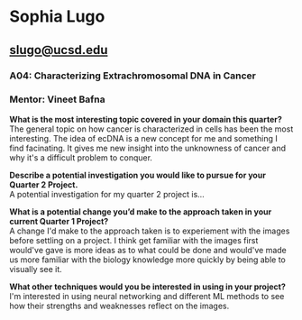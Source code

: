 # Sophia Lugo
## slugo@ucsd.edu
### A04: Characterizing Extrachromosomal DNA in Cancer
### Mentor: Vineet Bafna

**What is the most interesting topic covered in your domain this quarter?**
The general topic on how cancer is characterized in cells has been the most interesting. The idea of ecDNA is a new concept for me and something I find facinating. It gives me new insight into the unknowness of cancer and why it's a difficult problem to conquer. 

**Describe a potential investigation you would like to pursue for your Quarter 2 Project.** \
A potential investigation for my quarter 2 project is...

**What is a potential change you’d make to the approach taken in your current Quarter 1 Project?** \
A change I'd make to the approach taken is to experiement with the images before settling on a project. I think get familiar with the images first would've gave is more ideas as to what could be done and would've made us more familiar with the biology knowledge more quickly by being able to visually see it.

**What other techniques would you be interested in using in your project?** \
I'm interested in using neural networking and different ML methods to see how their strengths and weaknesses reflect on the images.

